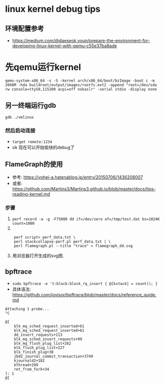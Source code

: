 # linux kernel debug tips
## 环境配置参考
- https://medium.com/@daeseok.youn/prepare-the-environment-for-developing-linux-kernel-with-qemu-c55e37ba8ade
# 先qemu运行kernel
```
qemu-system-x86_64 -s -S -kernel arch/x86_64/boot/bzImage -boot c -m 2048M -hda buildroot/output/images/rootfs.ext2 -append "root=/dev/sda rw console=ttyS0,115200 acpi=off nokaslr" -serial stdio -display none
```

## 另一终端运行gdb
```
gdb ./vmlinux
```
### 然后启动连接
- `target remote:1234`
-  ok 现在可以开始愉快的debug了

## FlameGraph的使用
- 参考: https://yohei-a.hatenablog.jp/entry/20150706/1436208007
- 或者: https://github.com/Martins3/Martins3.github.io/blob/master/docs/tips-reading-kernel.md
### 步骤
1. `perf record -a -g -F75000 dd if=/dev/zero of=/tmp/test.dat bs=1024K count=1000`
2. 
```
    perf script> perf_data.txt \
    perl stackcollapse-perf.pl perf_data.txt | \
    perl flamegraph.pl --title "trace" > flamegraph_dd.svg
```
3. 用浏览器打开生成的svg图.

## bpftrace
- `sudo bpftrace -e 't:block:block_rq_insert { @[kstack] = count(); }`
- 具体语法: https://github.com/iovisor/bpftrace/blob/master/docs/reference_guide.md 

```
Attaching 1 probe...
^C

@[
    blk_mq_sched_request_inserted+61
    blk_mq_sched_request_inserted+61
    dd_insert_requests+113
    blk_mq_sched_insert_requests+99
    blk_mq_flush_plug_list+262
    blk_flush_plug_list+227
    blk_finish_plug+38
    jbd2_journal_commit_transaction+3749
    kjournald2+182
    kthread+299
    ret_from_fork+34
]: 1
@[

```
